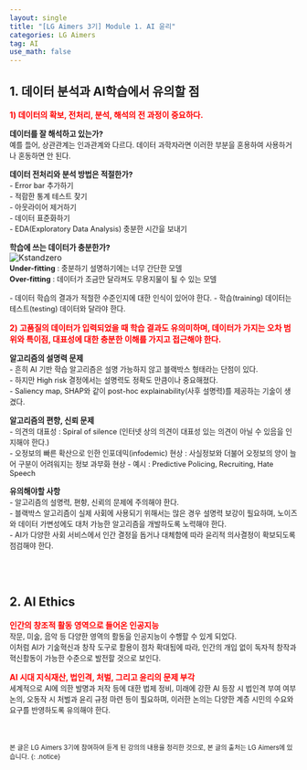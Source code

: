 ```yaml
---
layout: single
title: "[LG Aimers 3기] Module 1. AI 윤리"
categories: LG Aimers
tag: AI
use_math: false
---
```


## 1. 데이터 분석과 AI학습에서 유의할 점
<span style="color:red"> **1) 데이터의 확보, 전처리, 분석, 해석의 전 과정이 중요하다.**</span>  

<span style="font-size:95%">**데이터를 잘 해석하고 있는가?**</span>  
<span style="font-size:90%">
예를 들어, 상관관계는 인과관계와 다르다. 데이터 과학자라면 이러한 부분을 혼용하여 사용하거나 혼동하면 안 된다.</span>

<span style="font-size:95%">**데이터 전처리와 분석 방법은 적절한가?**</span>  
<span style="font-size:90%">
    - Error bar 추가하기  
    - 적합한 통계 테스트 찾기  
    - 아웃라이어 제거하기  
    - 데이터 표준화하기  
    - EDA(Exploratory Data Analysis) 충분한 시간을 보내기
</span>

<span style="font-size:95%">**학습에 쓰는 데이터가 충분한가?**</span>  
![Kstandzero]({{site.url}}/images/2023-07-10-%5BLGAimers3%EA%B8%B0%5DModule1/FittingGraphs.jpg)
<br>
<span style="font-size:90%">
**Under-fitting** : 충분하기 설명하기에는 너무 간단한 모델  
**Over-fitting** : 데이터가 조금만 달라져도 무용지물이 될 수 있는 모델
</span>

<span style="font-size:90%">
    - 데이터 학습의 결과가 적절한 수준인지에 대한 인식이 있어야 한다.  
    - 학습(training) 데이터는 테스트(testing) 데이터와 달라야 한다.
</span>  

<br>

<span style="color:red">**2) 고품질의 데이터가 입력되었을 때 학습 결과도 유의미하며, 데이터가 가지는 오차 범위와 특이점, 대표성에 대한 충분한 이해를 가지고 접근해야 한다.**</span>  

<span style="font-size:95%">**알고리즘의 설명력 문제**</span>  
<span style="font-size:90%">
    - 흔히 AI 기반 학습 알고리즘은 설명 가능하지 않고 블랙박스 형태라는 단점이 있다.  
    - 하지만 High risk 결정에서는 설명력도 정확도 만큼이나 중요해졌다.  
    - Saliency map, SHAP와 같이 post-hoc explainability(사후 설명력)를 제공하는 기술이 생겼다.  
</span>

<span style="font-size:95%">**알고리즘의 편향, 신뢰 문제**</span>  
<span style="font-size:90%">
    - 의견의 대표성 : Spiral of silence (인터넷 상의 의견이 대표성 있는 의견이 아닐 수 있음을 인지해야 한다.)  
    - 오정보의 빠른 확산으로 인한 인포데믹(infodemic) 현상 : 사실정보와 더불어 오정보의 양이 늘어 구분이 어려워지는 정보 과부화 현상
    - 예시 : Predictive Policing, Recruiting, Hate Speech
</span>

<span style="font-size:95%">**유의해야할 사항**</span>  
<span style="font-size:90%">
    - 알고리즘의 설명력, 편향, 신뢰의 문제에 주의해야 한다.   
    - 블랙박스 알고리즘이 실제 사회에 사용되기 위해서는 많은 경우 설명력 보강이 필요하며, 노이즈와 데이터 가변성에도 대처 가능한 알고리즘을 개발하도록 노력해야 한다.   
    - AI가 다양한 사회 서비스에서 인간 결정을 돕거나 대체함에 따라 윤리적 의사결정이 확보되도록 점검해야 한다.  
</span>

<br>
<br>

## 2. AI Ethics
<span style="color:red"> **인간의 창조적 활동 영역으로 들어온 인공지능**</span>  
<span style="font-size:90%">
작문, 미술, 음악 등 다양한 영역의 활동을 인공지능이 수행할 수 있게 되었다.  
이처럼 AI가 기술혁신과 창작 도구로 활용이 점차 확대됨에 따라, 인간의 개입 없이 독자적 창작과 혁신활동이 가능한 수준으로 발전할 것으로 보인다.
</span>  

<span style="color:red"> **AI 시대 지식재산, 법인격, 처벌, 그리고 윤리의 문제 부각**</span>  
<span style="font-size:90%">
세계적으로 AI에 의한 발명과 저작 등에 대한 법제 정비, 미래에 강한 AI 등장 시 법인격 부여 여부 논의, 오동작 시 처벌과 윤리 규정 마련 등이 필요하며, 이러한 논의는 다양한 계층 시민의 수요와 요구를 반영하도록 유의해야 한다.
</span>

<br>
<br>

<span style="font-size:80%">
본 글은 LG Aimers 3기에 참여하여 듣게 된 강의의 내용을 정리한 것으로, 본 글의 출처는 LG Aimers에 있습니다.
{: .notice}
</span>